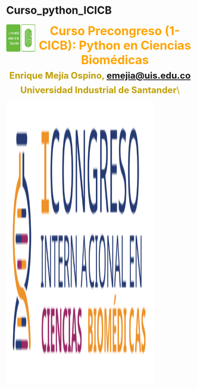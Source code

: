 # Curso_python_ICICB
<img src="logosimbolo1.gif" width="80" height="80" align="left"/>


<font color='orange' size=6 align='center'><p style='text-align: center;'>**Curso Precongreso (1-CICB): Python en Ciencias Biomédicas**\
<font color=cian size=5 align='center'>**Enrique Mejía Ospino, emejia@uis.edu.co**\
<font color=cian size=5 align='center'>**Universidad Industrial de Santander**\
  
  <img src="logo.svg" width="400" height="760" align="center"/>
